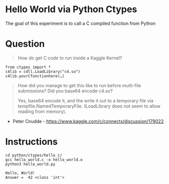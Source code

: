 # Hello World via Python Ctypes

The goal of this experiment is to call a C compiled function from Python

# Question

> How do get C code to run inside a Kaggle Kernel? 
```
from ctypes import *
c4lib = cdll.LoadLibrary("c4.so")
c4lib.yourCfunctionhere(…)
```
> How did you manage to get this like to run before multi-file submissions? Did you base64 encode c4.so?
>
> Yes, base64 encode it, and the write it out to a temporary file via tempfile.NamedTemporaryFile. (LoadLibrary does not seem to allow reading from memory).
- Peter Cnudde - https://www.kaggle.com/c/connectx/discussion/179022


# Instructions

```
cd python/ctypes/hello_c/
gcc hello_world.c -o hello_world.o
python3 hello_world.py
```
```
Hello, World!
Answer =  42 <class 'int'>
```
